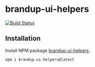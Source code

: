 # brandup-ui-helpers

[![Build Status](https://dev.azure.com/brandup/BrandUp%20Core/_apis/build/status%2FBrandUp%2Fbrandup-ui?branchName=master)]()

## Installation

Install NPM package [brandup-ui-helpers](https://www.npmjs.com/package/brandup-ui-helpers).

```
npm i brandup-ui-helpers@latest
```